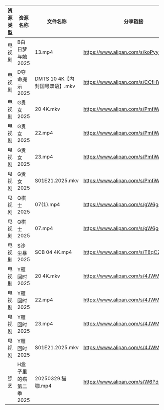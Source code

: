 | 资源类型 | 资源名称          | 文件名称                   | 分享链接                                 | 更新时间                |
| ---- | ------------- | ---------------------- | ------------------------------------ | ------------------- |
| 电视剧  | B白日梦与她2025    | 13.mp4                 | https://www.alipan.com/s/koPyyazPNd1 | 2025-03-29 14:05:16 |
| 电视剧  | D夺命提示2025     | DMTS 10 4K【内封国粤双语】.mkv | https://www.alipan.com/s/CCfHY9N4QyX | 2025-03-29 08:05:33 |
| 电视剧  | G贵女2025       | 20 4K.mkv              | https://www.alipan.com/s/PmfiWbhbqWJ | 2025-03-29 19:05:51 |
| 电视剧  | G贵女2025       | 22.mp4                 | https://www.alipan.com/s/PmfiWbhbqWJ | 2025-03-29 20:05:45 |
| 电视剧  | G贵女2025       | 23.mp4                 | https://www.alipan.com/s/PmfiWbhbqWJ | 2025-03-29 20:05:45 |
| 电视剧  | G贵女2025       | S01E21.2025.mkv        | https://www.alipan.com/s/PmfiWbhbqWJ | 2025-03-29 19:05:51 |
| 电视剧  | Q棋士2025       | 07(1).mp4              | https://www.alipan.com/s/gW6gdk7eMKN | 2025-03-29 08:06:45 |
| 电视剧  | Q棋士2025       | 07.mp4                 | https://www.alipan.com/s/gW6gdk7eMKN | 2025-03-29 08:06:45 |
| 电视剧  | S沙尘暴2025      | SCB 04 4K.mp4          | https://www.alipan.com/s/T8qC2RW63No | 2025-03-29 14:07:03 |
| 电视剧  | Y雁回时2025      | 20 4K.mkv              | https://www.alipan.com/s/4JWMgsDShyg | 2025-03-29 19:07:57 |
| 电视剧  | Y雁回时2025      | 22.mp4                 | https://www.alipan.com/s/4JWMgsDShyg | 2025-03-29 20:07:55 |
| 电视剧  | Y雁回时2025      | 23.mp4                 | https://www.alipan.com/s/4JWMgsDShyg | 2025-03-29 20:07:55 |
| 电视剧  | Y雁回时2025      | S01E21.2025.mkv        | https://www.alipan.com/s/4JWMgsDShyg | 2025-03-29 19:07:57 |
| 综艺   | H盒子里的猫第二季2025 | 20250329.猫咖.mp4        | https://www.alipan.com/s/W6PdmWUu7Wr | 2025-03-29 14:08:24 |
